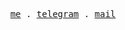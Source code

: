 <p align="center">
  <samp>
    <a href="https://github.com/MinAleDm">me</a> .
    <a href="https://t.me/minaledmb">telegram</a> .
    <a href="mailto:petrushenko184@mail.ru">mail</a>
</samp>
</p>
